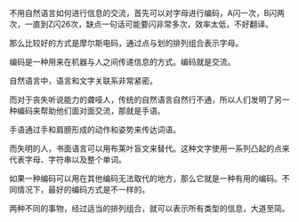 不用自然语言如何进行信息的交流，首先可以对字母进行编码，A闪一次，B闪两次，一直到Z闪26次，缺点一句话可能要闪非常多次，效率太低，不好翻译。

那么比较好的方式是摩尔斯电码，通过点与划的排列组合表示字母。

编码是一种用来在机器与人之间传递信息的方式。编码就是交流。

自然语言中，语言和文字关联系非常紧密。

而对于丧失听说能力的聋哑人，传统的自然语言自然行不通，所以人们发明了另一种编码来帮助他们面对面交流，那就是手语。

手语通过手和肩膀形成的动作和姿势来传达词语。

而失明的人，书面语言可以用布莱叶盲文来替代。这种文字使用一系列凸起的点来代表字母、字符串以及整个单词。

如果一种编码可以用在其他编码无法取代的地方，那么它就是一种有用的编码。不同情况下，最好的编码方式是不一样的。

两种不同的事物，经过适当的排列组合，就可以表示所有类型的信息，大道至简。